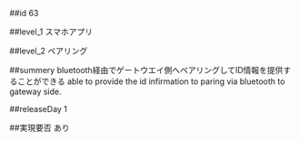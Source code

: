 ##id
63

##level_1
スマホアプリ

##level_2
ペアリング

##summery
bluetooth経由でゲートウエイ側へペアリングしてID情報を提供することができる
able to provide the id infirmation to paring via bluetooth to gateway side.

##releaseDay
1

##実現要否
あり

